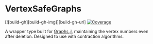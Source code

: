 # VertexSafeGraphs

[![build-gh][build-gh-img]][build-gh-url]
[![Coverage](https://codecov.io/gh/matbesancon/VertexSafeGraphs.jl/branch/master/graph/badge.svg)](https://codecov.io/gh/matbesancon/VertexSafeGraphs.jl)

A wrapper type built for [Graphs.jl](https://github.com/JuliaGraphs/Graphs.jl),
maintaining the vertex numbers even after deletion.
Designed to use with contraction algorithms.
